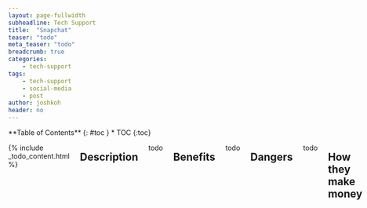 ```yaml
---
layout: page-fullwidth
subheadline: Tech Support
title:  "Snapchat"
teaser: "todo"
meta_teaser: "todo"
breadcrumb: true
categories:
    - tech-support
tags:
    - tech-support
    - social-media
    - post
author: joshkoh
header: no
---
```


<div class="row">
<div class="medium-4 medium-push-8 columns" markdown="1">
<div class="panel radius" markdown="1">
**Table of Contents**
{: #toc }
*  TOC
{:toc}
</div>
</div><!-- /.medium-4.columns -->
<div class="medium-8 medium-pull-4 columns" markdown="1">

{% include _todo_content.html %}

## Description

todo

## Benefits

todo

## Dangers

todo

## How they make money

todo

## Conclusion

todo